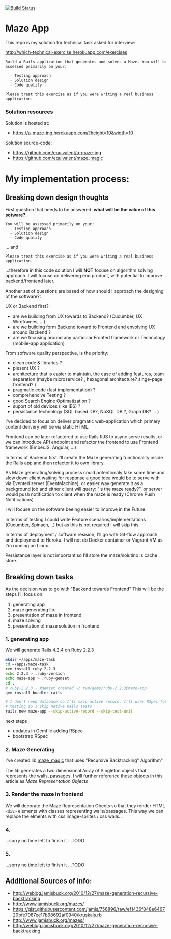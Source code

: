 [![Build Status](https://travis-ci.org/equivalent/a-maze-ing.svg)](https://travis-ci.org/equivalent/a-maze-ing)

# Maze App

This repo is my solution for technical task asked for interview:

http://which-technical-exercise.herokuapp.com/exercises

```md
Build a Rails application that generates and solves a Maze. You will be
assessed primarily on your:

  - Testing approach
  - Solution design
  - Code quality

Please treat this exercise as if you were writing a real business
application.
```

### Solution resources

Solution is hosted at:

* https://a-maze-ing.herokuapp.com/?height=10&width=10

Solution source-code: 

* https://github.com/equivalent/a-maze-ing
* https://github.com/equivalent/maze_magic

# My implementation process:

## Breaking down design thoughts

First question that needs to be answered: **what will be the value of this sotware?**.

```
You will be assessed primarily on your:
  - Testing approach
  - Solution design
  - Code quality
```

... and

```
Please treat this exercise as if you were writing a real business
application.
```

...therefore in this code solution I will **NOT** focuse on algorithm solving approach.
I will focuse on delivering end product, with potential to improve
backend/frontend later.


Another set of questions are based of how should I approach the
designing of the software?:

UX or Backend first?:

* are we building from UX towards to Backend? (Cucumber, UX Wireframes, ...)
* are we building form Backend toward to Frontend and envolving UX
  around Backend ?
* are we focusing around any particular Fronted framework or Technology
  (mobile-app application)

From software quality perspective, is the priority:

* clean code & libraries ?
* plesent UX ?
* architecture that is easier to maintain, the ease of adding features,
  team separation (maybe microservice? , hexagonal architecture?
  singe-page frontend? )
* pragmatic code (fast implementation) ?
* comprehencive Testing ?
* good Search Engine Optimatization ?
* suport of old devices (like IE6) ?
* persistance technology (SQL based DB?, NoSQL DB ?, Graph DB? ... )


I've decided to focus on deliver pragmatic web-application which primary
content delivery will be via static HTML.

Frontend  can be later refactored to use Rails RJS to async serve results,
or we can introduce API endpoint and refactor the frontend to use Frontend framework
(EmberJS, Angular, ...)

In terms of Backend first I'll create the Maze generating functionality
inside the Rails app and then refactor it to own library.

As Maze generating/solving process could potentionaly take some time and slow down client
waiting for response a good idea would be to serve with via Evented server
(EventMachine), or easier way generate it as a background job and either
client will query: "is the maze ready?", or server would push
notification to client when the maze is ready (Chrome Push
Notifications)

I will focuse on the software beeing easier to improve in the Future.

In terms of testing I could write Feature scenarios/implementations
(Cucumber, Spinach, ..) but as this is not required I will skip this.

In terms of deployment / software resision, I'll go with Git-flow
approach and deployment to Heroku. I will not do Docker container or
Vagrant VM as I'm running on Linux.

Persistance layer is not important so I'll store the maze/solutino is cache
store.


## Breaking down tasks

As the decision was to go with "Backend towards Frontend" This will be
the steps I'll focus on.

1. generating app
2. maze generating lib.
4. presentation of maze in frontend
3. maze solving
5. presentation of maze solution in frontend

### 1. generating app

We will generate Rails 4.2.4 on Ruby 2.2.3

```sh
mkdir ~/apps/maze-task
cd ~/apps/maze-task
rvm install ruby-2.2.3
echo 2.2.3 > .ruby-version
echo maze-app > .ruby-gemset
cd .
# ruby-2.2.3 - #gemset created ~/.rvm/gems/ruby-2.2.3@maze-app
gem install bundler rails

# I don't need database so I'll skip active record, I'll user RSpec for
# testing so I skip native Rails tests
rails new maze-app --skip-active-record --skip-test-unit
```

next steps

* updates in Gemfile adding RSpec
* bootstrap RSpec

### 2. Maze Generating

I've created lib [maze_magic](https://github.com/equivalent/maze_magic) that uses
"Recursive Backtracking" Algorithm"

The lib generates a two dimensional Array of Singleton objects that
represents the walls, passages. I will further reference these objects
in this article as *Maze Representation Objects*

### 3. Render the maze in frontend

We will decorate the Maze Representation Obects so that they render HTML
`<div>` elements with classes representing walls/passages. This way we
can replace the elments with css image-sprites / css walls...


### 4.

...sorry no time left to finish it  ...TODO

### 5.

...sorry no time left to finish it  ...TODO

## Additional Sources of info:

* http://weblog.jamisbuck.org/2010/12/27/maze-generation-recursive-backtracking
* http://www.jamisbuck.org/mazes/
* https://gist.githubusercontent.com/jamis/756896/raw/ef1436f848e646720bfe7087ee17b98692af0940/kruskals.rb
* http://www.jamisbuck.org/mazes/
* http://weblog.jamisbuck.org/2010/12/27/maze-generation-recursive-backtracking
